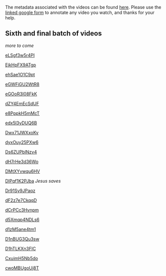 The metadata associated with the videos can be found [here](annotations2.csv). Please use the [linked google form](https://docs.google.com/forms/d/e/1FAIpQLSfrxlGRjSUDvGISzlcWcvnDJzz0bZgCZRACkIFvVzwJ1hpDlA/viewform?usp=sf_link) to annotate any video you watch, and thanks for your help. 

## Sixth and final batch of videos

*more to come*

[eLSgf3w5r4PI](https://sendvid.com/cdevvglz)

[EjkHpFX9ATgp](https://sendvid.com/76u4mwx8)

[ehSae1O1C9pt](https://sendvid.com/12ndquzq)

[eGWFiGU2WtR8](https://sendvid.com/nnj2okhn)

[eGOoR3I08FkK](https://sendvid.com/kck7y7da)

[dZY4EmEcSdUF](https://sendvid.com/g7j2pe0m)

[e8PppkH5mMcT](https://sendvid.com/yx24cqq8)

[edx5l3yDUQ6B](https://sendvid.com/k7q10m4b)

[Dwx71JWXxoKv](https://sendvid.com/fleq9iwz)

[dyxOuy25PXw6](https://sendvid.com/mrutkb0v)

[Ds6ZUPblNzv4](https://sendvid.com/w8c7akmo)

[dH7rHe3d36Wo](https://sendvid.com/6f09vcdl)

[DMtXYvwqu6HV](https://sendvid.com/fya6hnmf)

[DIPqf1K2PJba](https://sendvid.com/6tzoe9sz) *Jesus saves*

[Dr91Sy9JPaqz](https://sendvid.com/7szfqxng)

[dF2z7e7CkqqD](https://sendvid.com/3q7lafey)

[dCrPCc3Hvnpm](https://sendvid.com/krmi654m)

[d5Xmqp4NDLs6](https://sendvid.com/wc7z3ues)

[d1zM5ane4tm1](https://sendvid.com/nzu3k917)

[D1nBUG3Qu3sw](https://sendvid.com/8chy0o9o)

[D1hTLKXn3FIC](https://sendvid.com/lq9gco9n)

[CxuimH5Nb5do](https://sendvid.com/g1kbhqrp)

[cwoMBUgoUj8T](https://sendvid.com/ufqx162e)


